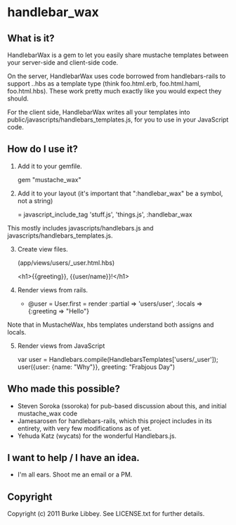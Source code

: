 # handlebar_wax

## What is it?

HandlebarWax is a gem to let you easily share mustache templates between your server-side and client-side code. 

On the server, HandlebarWax uses code borrowed from handlebars-rails to support *.*.hbs as a template type (think foo.html.erb, foo.html.haml, foo.html.hbs). These work pretty much exactly like you would expect they should.

For the client side, HandlebarWax writes all your templates into public/javascripts/handlebars_templates.js, for you to use in your JavaScript code.

## How do I use it?

1. Add it to your gemfile.

    gem "mustache_wax"

2. Add it to your layout (it's important that ":handlebar_wax" be a symbol, not a string)

    = javascript_include_tag 'stuff.js', 'things.js', :handlebar_wax

This mostly includes javascripts/handlebars.js and javascripts/handlebars_templates.js.

3. Create view files.

    (app/views/users/_user.html.hbs)

    \<h1>{{greeting}},  {{user/name}}!\</h1>

4. Render views from rails.

    - @user = User.first
    = render :partial => 'users/user', :locals => {:greeting => "Hello"}

Note that in MustacheWax, hbs templates understand both assigns and locals.
    
5. Render views from JavaScript

    var user = Handlebars.compile(HandlebarsTemplates['users/_user']);
    user({user: {name: "Why"}}, greeting: "Frabjous Day")

## Who made this possible?

* Steven Soroka (ssoroka) for pub-based discussion about this, and initial mustache_wax code
* Jamesarosen for handlebars-rails, which this project includes in its entirety, with very few modifications as of yet.
* Yehuda Katz (wycats) for the wonderful Handlebars.js.

## I want to help / I have an idea.

* I'm all ears. Shoot me an email or a PM.

## Copyright

Copyright (c) 2011 Burke Libbey. See LICENSE.txt for further details.

